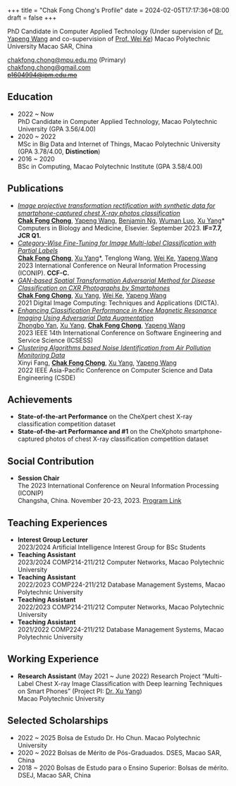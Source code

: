 +++
title = "Chak Fong Chong's Profile"
date = 2024-02-05T17:17:36+08:00
draft = false
+++

PhD Candidate in Computer Applied Technology
(Under supervision of [Dr. Yapeng Wang][yapeng] and co-supervision of [Prof. Wei Ke][wke])
Macao Polytechnic University
Macao SAR, China


chakfong.chong@mpu.edu.mo (Primary)  
chakfong.chong@gmail.com  
~~p1604994@ipm.edu.mo~~

## Education

- 2022 ~ Now  
PhD Candidate in Computer Applied Technology, Macao Polytechnic University (GPA 3.56/4.00)
-	2020 ~ 2022  
MSc in Big Data and Internet of Things, Macao Polytechnic University (GPA 3.78/4.00, **Distinction**)
-	2016 ~ 2020  
BSc in Computing, Macao Polytechnic Institute (GPA 3.58/4.00)

## Publications

-	[*Image projective transformation rectification with synthetic data for smartphone-captured chest X-ray photos classification*](https://doi.org/10.1016/j.compbiomed.2023.107277)  
<strong>[**Chak Fong Chong**][max]</strong>, [Yapeng Wang][yapeng], [Benjamin Ng][bng], [Wuman Luo][amy], [Xu Yang][xu]\*  
Computers in Biology and Medicine, Elsevier. September 2023. **IF=7.7, JCR Q1.**
-	[*Category-Wise Fine-Tuning for Image Multi-label Classification with Partial Labels*](https://doi.org/10.1007/978-981-99-8145-8_26)  
<strong>[**Chak Fong Chong**][max]</strong>, [Xu Yang][xu]\*, Tenglong Wang, [Wei Ke][wke], [Yapeng Wang][yapeng]  
2023 International Conference on Neural Information Processing (ICONIP). **CCF-C.**
-	[*GAN-based Spatial Transformation Adversarial Method for Disease Classification on CXR Photographs by Smartphones*](https://doi.org/10.1109/DICTA52665.2021.9647192)  
<strong>[**Chak Fong Chong**][max]</strong>, [Xu Yang][xu], [Wei Ke][wke], [Yapeng Wang][yapeng]  
2021 Digital Image Computing: Techniques and Applications (DICTA).
-	[*Enhancing Classification Performance in Knee Magnetic Resonance Imaging Using Adversarial Data Augmentation*](https://doi.org/10.1109/ICSESS58500.2023.10293076)  
[Zhongbo Yan](https://www.aspires.cc/about/), [Xu Yang][xu], <strong>[**Chak Fong Chong**][max]</strong>, [Yapeng Wang][yapeng]  
2023 IEEE 14th International Conference on Software Engineering and Service Science (ICSESS)
-	[*Clustering Algorithms based Noise Identification from Air Pollution Monitoring Data*](https://doi.org/10.1109/CSDE56538.2022.10089276)  
Xinyi Fang, <strong>[**Chak Fong Chong**][max]</strong>, [Xu Yang][xu], [Yapeng Wang][yapeng]  
2022 IEEE Asia-Pacific Conference on Computer Science and Data Engineering (CSDE)

## Achievements

- **State-of-the-art Performance** on the CheXpert chest X-ray classification competition dataset
- **State-of-the-art Performance and #1** on the CheXphoto smartphone-captured photos of chest X-ray classification competition dataset

## Social Contribution

- **Session Chair**  
The 2023 International Conference on Neural Information Processing (ICONIP)  
Changsha, China. November 20-23, 2023. [Program Link](http://iconip2023.org/News/Program_Final.pdf)

## Teaching Experiences

- **Interest Group Lecturer**  
2023/2024 Artificial Intelligence Interest Group for BSc Students
- **Teaching Assistant**  
2023/2024 COMP214-211/212 Computer Networks, Macao Polytechnic University
- **Teaching Assistant**  
2022/2023 COMP224-211/212 Database Management Systems, Macao Polytechnic University
- **Teaching Assistant**  
2022/2023 COMP214-211/212 Computer Networks, Macao Polytechnic University
- **Teaching Assistant**  
2021/2022 COMP224-211/212 Database Management Systems, Macao Polytechnic University

## Working Experience

- **Research Assistant** (May 2021 ~ June 2022)
Research Project “Multi-Label Chest X-ray Image Classification with Deep learning Techniques on Smart Phones” (Project PI: [Dr. Xu Yang][xu])  
Macao Polytechnic University

## Selected Scholarships

- 2022 ~ 2025
Bolsa de Estudo Dr. Ho Chun. Macao Polytechnic University
- 2020 ~ 2022
Bolsas de Mérito de Pós-Graduados. DSES, Macao SAR, China
- 2018 ~ 2020
Bolsas de Estudo para o Ensino Superior: Bolsas de mérito. DSEJ, Macao SAR, China



[max]: https://scholar.google.com/citations?hl=zh-TW&user=zgucuRQAAAAJ
[xu]: https://www.researchgate.net/profile/Xu-Yang
[yapeng]: https://scholar.google.com/citations?user=_-S26d8AAAAJ
[bng]: https://fca.mpu.edu.mo/profile/bng
[amy]: https://scholar.google.com/citations?user=Qc5DlBsAAAAJ
[wke]: https://www.researchgate.net/profile/Wei-Ke-5